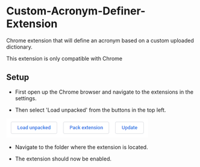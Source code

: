 # Custom-Acronym-Definer-Extension

Chrome extension that will define an acronym based on a custom uploaded dictionary.

This extension is only compatible with Chrome

## Setup

- First open up the Chrome browser and navigate to the extensions in the settings.

- Then select 'Load unpacked' from the buttons in the top left.

![](Images/2020-11-05-21-06-52.png)

- Navigate to the folder where the extension is located.

- The extension should now be enabled.
